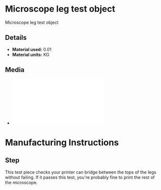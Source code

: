 # Microscope leg test object
Microscope leg test object

## Details
*   **Material used:** 0.01
*   **Material units:** KG

## Media
*   ![](./stl/just_leg_test.stl)

# Manufacturing Instructions
## Step
This test piece checks your printer can bridge between the tops of the legs without failing.  If it passes this test, you're probably fine to print the rest of the microscope.



